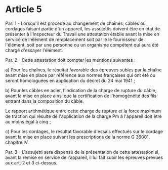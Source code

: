 # Article 5

Par. 1 - Lorsqu'il est procédé au changement de chaînes, câbles ou cordages faisant partie d'un appareil, les assujettis doivent être en état de présenter à l'Inspecteur du Travail une attestation établie avant la mise en service de l'élément de remplacement soit par le le fournisseur de l'élément, soit par une personne ou un organisme compétent qui aura été chargé d'essayer l'élément.

Par. 2 - Cette attestation doit compter les mentions suivantes :

a) Pour les chaînes, le résultat favorable des épreuves subies par la chaîne avant mise en place par référence aux normes françaises qui ont été ou seront homologuées en application du décret du 24 mai 1941 ;

b) Pour les câbles en acier, l'indication de la charge de rupture du câble, avant la mise en place ainsi que la certification de l'homogénéité des fils entrant dans la composition du câble.

Le rapport arithmétique entre cette charge de rupture et la force maximum de traction qui résulte de l'application de la charge Pm à l'appareil doit être au moins égal à cinq ;

c) Pour les cordages, le résultat favorable d'essais effectués sur le cordage avant la mise en place suivant les prescriptions de la norme G 36001, chapitre IV.

Par. 3 - L'assujetti sera dispensé de la présentation de cette attestation si, avant la remise en service de l'appareil, il lui fait subir les épreuves prévues aux art. 2 et 3 ci-dessus.
